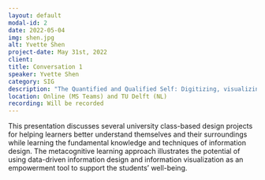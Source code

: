 ```yaml
---
layout: default
modal-id: 2
date: 2022-05-04
img: shen.jpg
alt: Yvette Shen
project-date: May 31st, 2022
client: 
title: Conversation 1
speaker: Yvette Shen
category: SIG
description: "The Quantified and Qualified Self: Digitizing, visualizing, & introspection"
location: Online (MS Teams) and TU Delft (NL) 
recording: Will be recorded
---
```


This presentation discusses several university class-based design projects for helping learners better understand themselves and their surroundings while learning the fundamental knowledge and techniques of information design. The metacognitive learning approach illustrates the potential of using data-driven information design and information visualization as an empowerment tool to support the students’ well-being.